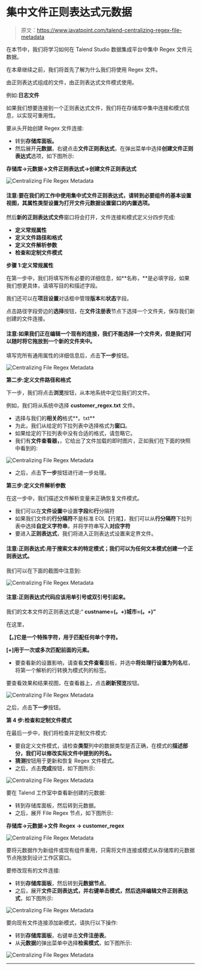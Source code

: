 # 集中文件正则表达式元数据

> 原文：<https://www.javatpoint.com/talend-centralizing-regex-file-metadata>

在本节中，我们将学习如何在 Talend Studio 数据集成平台中集中 Regex 文件元数据。

在本章继续之前，我们将首先了解为什么我们将使用 Regex 文件。

由正则表达式组成的文件，由正则表达式文件模式使用。

例如:**日志文件**

如果我们想要连接到一个正则表达式文件，我们将在存储库中集中连接和模式信息，以实现可重用性。

要从头开始创建 Regex 文件连接:

*   转到**存储库面板。**
*   然后展开**元数据**，右键点击**文件正则表达式**，在弹出菜单中选择**创建文件正则表达式**选项，如下图所示:

**存储库→元数据→文件正则表达式→创建文件正则表达式**

![Centralizing File Regex Metadata](img/4d519d15ef144960356b5cccbdf98bf8.png)

#### 注意:要在我们的工作中使用集中式文件正则表达式，请转到必要组件的基本设置视图，其属性类型设置为打开文件元数据设置窗口的内置选项。

然后**新的正则表达式文件**窗口将会打开，文件连接和模式定义分四步完成:

*   **定义常规属性**
*   **定义文件路径和格式**
*   **定义文件解析参数**
*   **检查和定制文件模式**

**步骤 1:定义常规属性**

在第一步中，我们将填写所有必要的详细信息，如**名称，**是必填字段，如果我们想更具体，请填写目的和描述字段。

我们还可以在**项目设置**对话框中管理**版本**和**状态**字段。

点击路径字段旁边的**选择**按钮，在**文件注册表**节点下选择一个文件夹，保存我们新创建的文件连接。

#### 注意:如果我们正在编辑一个现有的连接，我们不能选择一个文件夹，但是我们可以随时将它拖放到一个新的文件夹中。

填写完所有通用属性的详细信息后，点击**下一步**按钮。

![Centralizing File Regex Metadata](img/649f82027cd15b8e24c1800dc8caf78b.png)

**第二步:定义文件路径和格式**

下一步，我们将点击**浏览**按钮，从本地系统中定位我们的文件。

例如，我们将从系统中选择 **customer_regex.txt** 文件。

*   选择与我们的**相关的**格式**。txt**
*   为此，我们从给定的下拉列表中选择格式为**窗口**。
*   如果给定的下拉列表中没有合适的格式，请忽略它。
*   我们有**文件查看器，**，它给出了文件加载的即时图片，正如我们在下面的快照中看到的:

![Centralizing File Regex Metadata](img/f32fb9baa72fc954b7bc511b8f63958f.png)

*   之后，点击**下一步**按钮进行进一步处理。

**第三步:定义文件解析参数**

在这一步中，我们描述文件解析变量来正确恢复文件模式。

*   我们可以在**文件设置**中设置**字段**和**行**分隔符
*   如果我们文件的**行分隔符**不是标准 EOL【行尾】，我们可以从**行分隔符**下拉列表中选择**自定义字符串**，并将字符串写入**对应字符**
*   要进入**正则表达式**，我们将进入正则表达式设置来定界文件。

#### 注意:正则表达式:用于搜索文本的特定模式；我们可以为任何文本模式创建一个正则表达式。

我们可以在下面的截图中注意到:

![Centralizing File Regex Metadata](img/8eab316eb7f05adfc5f6b65bd99b936a.png)

#### 注意:正则表达式代码应该用单引号或双引号引起来。

我们的文本文件的正则表达式是:“ **custname=(。+)城市=(。+)”**

在这里，

**【。]它是一个特殊字符，用于匹配任何单个字符。**

**[+]用于一次或多次匹配前面的元素。**

*   要查看新的设置影响，请查看**文件查看**面板，并选中**将处理行设置为列名**框，将第一个解析的行转换为模式列的标签。

要查看效果和结果视图，在查看器上，点击**刷新预览**按钮。

![Centralizing File Regex Metadata](img/5d1de11a5980d2f9d5bc97b6a4a9c5b8.png)

之后，点击**下一步**按钮。

**第 4 步:检查和定制文件模式**

在最后一步中，我们将检查并定制文件模式:

*   要自定义文件模式，请检查**类型**列中的数据类型是否正确，在模式的**描述部分，我们可以修改实际文件中提到的列名。**
*   **猜测**按钮用于更新和恢复 Regex 文件模式。
*   之后，点击**完成**按钮，如下图所示:

![Centralizing File Regex Metadata](img/aaa1e60ea92b760475b568d0b4bb4ecb.png)

要在 Talend 工作室中查看新创建的元数据:

*   转到存储库面板，然后转到元数据。
*   之后，展开 File Regex 节点，如下图所示:

**存储库→元数据→文件 Regex → customer_regex**

![Centralizing File Regex Metadata](img/633efde32d4c2f92c8e1820a6a2a11ea.png)

要将元数据作为新组件或现有组件重用，只需将文件连接或模式从存储库的元数据节点拖放到设计工作区窗口。

要修改现有的文件连接:

*   转到**存储库面板**，然后转到**元数据节点**。
*   之后，展开**文件正则表达式，**并右键单击模式，然后选择**编辑文件正则表达式**，如下图所示:

![Centralizing File Regex Metadata](img/8969b410d49c3f835228a943000535e8.png)

要向现有文件连接添加新模式，请执行以下操作:

*   转到**存储库面板**，右键单击**文件注册表**。
*   从**元数据**的弹出菜单中选择**检索模式**，如下图所示:

![Centralizing File Regex Metadata](img/e482907275a91718f29c7861078d47f6.png)

* * *